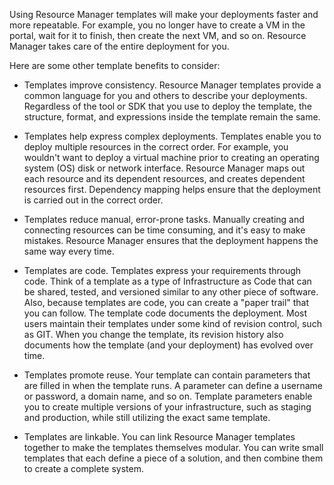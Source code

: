 Using Resource Manager templates will make your deployments faster and more repeatable. For example, you no longer have to create a VM in the portal, wait for it to finish, then create the next VM, and so on. Resource Manager takes care of the entire deployment for you.

Here are some other template benefits to consider:

* Templates improve consistency. Resource Manager templates provide a common language for you and others to describe your deployments. Regardless of the tool or SDK that you use  to deploy the template, the structure, format, and expressions inside the template remain the same.

* Templates help express complex deployments. Templates enable you to deploy multiple resources in the correct order. For example, you wouldn't want to deploy a virtual machine prior to creating an operating system (OS) disk or network interface. Resource Manager maps out each resource and its dependent resources, and creates dependent resources first. Dependency mapping helps ensure that the deployment is carried out in the correct order.

* Templates reduce manual, error-prone tasks. Manually creating and connecting resources can be time consuming, and it's easy to make mistakes. Resource Manager ensures that the deployment happens the same way every time.

* Templates are code. Templates express your requirements through code. Think of a template as a type of Infrastructure as Code that can be shared, tested, and versioned similar to any other piece of software. Also, because templates are code, you can create a "paper trail" that you can follow. The template code documents the deployment. Most users maintain their templates under some kind of revision control, such as GIT. When you change the template, its revision history also documents how the template (and your deployment) has evolved over time.

* Templates promote reuse. Your template can contain parameters that are filled in when the template runs. A parameter can define a username or password, a domain name, and so on. Template parameters enable you to create multiple versions of your infrastructure, such as staging and production, while still utilizing the exact same template.

* Templates are linkable. You can link Resource Manager templates together to make the templates themselves modular. You can write small templates that each define a piece of a solution, and then combine them to create a complete system.
